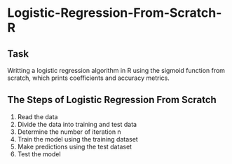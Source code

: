 # Logistic-Regression-From-Scratch-R

## Task

Writting a logistic regression algorithm in R using the sigmoid function from scratch, which prints coefficients and accuracy metrics.

## The Steps of Logistic Regression From Scratch

1. Read the data
2. Divide the data into training and test data
3. Determine the number of iteration n
4. Train the model using the training dataset
5. Make predictions using the test dataset
6. Test the model

